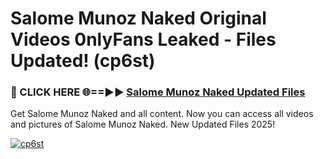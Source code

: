 # Salome Munoz Naked Original Videos 0nlyFans Leaked - Files Updated! (cp6st)

<h3>🔴 CLICK HERE 🌐==►► <a href="https://tinyurl.com/yckcrads" rel="nofollow">Salome Munoz Naked Updated Files</a></h3>

Get Salome Munoz Naked and all content. Now you can access all videos and pictures of Salome Munoz Naked. New Updated Files 2025!

[![cp6st](https://i.imgur.com/hpKpOFt.gif)](https://tinyurl.com/yckcrads)
